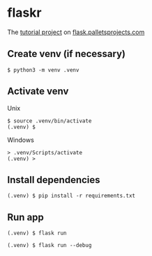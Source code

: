 # flaskr

The [tutorial project](https://flask.palletsprojects.com/en/stable/tutorial/) on [flask.palletsprojects.com](https://flask.palletsprojects.com)

## Create venv (if necessary)

```shell
$ python3 -m venv .venv
```

## Activate venv

Unix

```shell
$ source .venv/bin/activate
(.venv) $
```

Windows

```shell
> .venv/Scripts/activate
(.venv) >
```

## Install dependencies

```shell
(.venv) $ pip install -r requirements.txt
```

## Run app

```shell
(.venv) $ flask run
```

```shell
(.venv) $ flask run --debug
```
